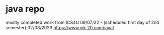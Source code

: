 # java repo

mostly completed work from ICS4U 
09/07/22 - (scheduled first day of 2nd semester) 02/03/2023 
https://www.vik-20.com/java/
